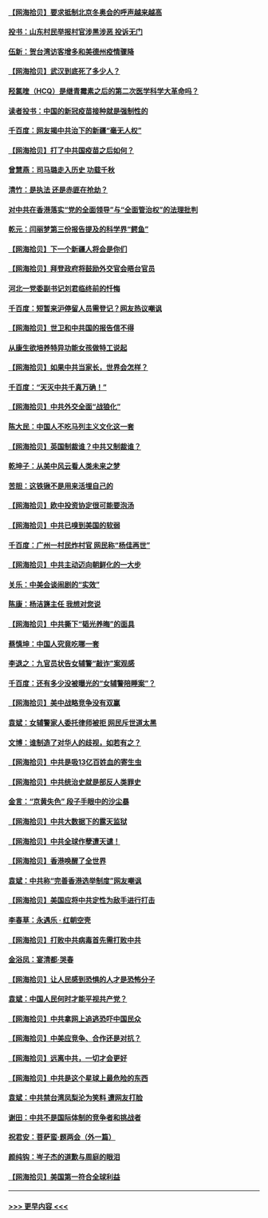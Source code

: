 #### [【网海拾贝】要求抵制北京冬奥会的呼声越来越高](../pages/nsc993/n12868962.md?t=04102351) 
#### [投书：山东村民举报村官涉黑涉恶 投诉无门](../pages/nsc993/n12869726.md?t=04102351) 
#### [伍新：贺台湾访客增多和美德州疫情骤降](../pages/nsc993/n12865651.md?t=04102351) 
#### [【网海拾贝】武汉到底死了多少人？](../pages/nsc993/n12863707.md?t=04102351) 
#### [羟氯喹（HCQ）是继青霉素之后的第二次医学科学大革命吗？](../pages/nsc993/n12638564.md?t=04102351) 
#### [读者投书：中国的新冠疫苗接种就是强制性的](../pages/nsc993/n12859932.md?t=04102351) 
#### [千百度：网友揭中共治下的新疆“毫无人权”](../pages/nsc993/n12858385.md?t=04102351) 
#### [【网海拾贝】打了中共国疫苗之后如何？](../pages/nsc993/n12857866.md?t=04102351) 
#### [曾慧燕：司马璐走入历史 功载千秋](../pages/nsc993/n12856996.md?t=04102351) 
#### [清竹：是执法 还是赤匪在抢劫？](../pages/nsc993/n12856952.md?t=04102351) 
#### [对中共在香港落实“党的全面领导”与“全面管治权”的法理批判](../pages/nsc993/n12856929.md?t=04102351) 
#### [乾元：闫丽梦第三份报告提及的科学界“鳄鱼”](../pages/nsc993/n12855985.md?t=04102351) 
#### [【网海拾贝】下一个新疆人将会是你们](../pages/nsc993/n12855864.md?t=04102351) 
#### [【网海拾贝】拜登政府将鼓励外交官会晤台官员](../pages/nsc993/n12853615.md?t=04102351) 
#### [河北一党委副书记刘君临终前的忏悔](../pages/nsc993/n12849420.md?t=04102351) 
#### [千百度：短暂来沪停留人员需登记？网友热议嘲讽](../pages/nsc993/n12853497.md?t=04102351) 
#### [【网海拾贝】世卫和中共国的报告信不得](../pages/nsc993/n12850902.md?t=04102351) 
#### [从康生欲培养特异功能女孩做特工说起](../pages/nsc993/n12849289.md?t=04102351) 
#### [【网海拾贝】如果中共当家长，世界会怎样？](../pages/nsc993/n12848436.md?t=04102351) 
#### [千百度：“天灭中共千真万确！”](../pages/nsc993/n12845659.md?t=04102351) 
#### [【网海拾贝】中共外交全面“战狼化”](../pages/nsc993/n12845607.md?t=04102351) 
#### [陈大民：中国人不吃马列主义文化这一套](../pages/nsc993/n12842496.md?t=04102351) 
#### [【网海拾贝】英国制裁谁？中共又制裁谁？](../pages/nsc993/n12840909.md?t=04102351) 
#### [乾坤子：从美中风云看人类未来之梦](../pages/nsc993/n12840590.md?t=04102351) 
#### [苦胆：这铁锹不是用来活埋自己的](../pages/nsc993/n12839512.md?t=04102351) 
#### [【网海拾贝】欧中投资协定很可能要泡汤](../pages/nsc993/n12835122.md?t=04102351) 
#### [【网海拾贝】中共已嗅到美国的软弱](../pages/nsc993/n12832411.md?t=04102351) 
#### [千百度：广州一村民炸村官 网民称“杨佳再世”](../pages/nsc993/n12832380.md?t=04102351) 
#### [【网海拾贝】中共主动迈向朝鲜化的一大步](../pages/nsc993/n12829887.md?t=04102351) 
#### [关乐：中美会谈闹剧的“实效”](../pages/nsc993/n12826698.md?t=04102351) 
#### [陈康：杨洁篪主任  我想对您说](../pages/nsc993/n12826609.md?t=04102351) 
#### [【网海拾贝】中共撕下“韬光养晦”的面具](../pages/nsc993/n12826459.md?t=04102351) 
#### [蔡慎坤：中国人究竟吃哪一套](../pages/nsc993/n12826010.md?t=04102351) 
#### [李退之：九官员状告女辅警“敲诈”案观感](../pages/nsc993/n12823984.md?t=04102351) 
#### [千百度：还有多少没被曝光的“女辅警陪睡案”？](../pages/nsc993/n12822136.md?t=04102351) 
#### [【网海拾贝】美中战略竞争没有双赢](../pages/nsc993/n12822105.md?t=04102351) 
#### [袁斌：女辅警家人委托律师被拒 网民斥世道太黑](../pages/nsc993/n12822004.md?t=04102351) 
#### [文博：谁制造了对华人的歧视，如若有之？](../pages/nsc993/n12821635.md?t=04102351) 
#### [【网海拾贝】中共是吸13亿百姓血的寄生虫](../pages/nsc993/n12819191.md?t=04102351) 
#### [【网海拾贝】中共统治史就是部反人类罪史](../pages/nsc993/n12816738.md?t=04102351) 
#### [金言：“京黄失色” 段子手眼中的沙尘暴](../pages/nsc993/n12815700.md?t=04102351) 
#### [【网海拾贝】中共大数据下的露天监狱](../pages/nsc993/n12811075.md?t=04102351) 
#### [【网海拾贝】中共全球作孽遭天谴！](../pages/nsc993/n12810258.md?t=04102351) 
#### [【网海拾贝】香港唤醒了全世界](../pages/nsc993/n12809100.md?t=04102351) 
#### [袁斌：中共称“完善香港选举制度”网友嘲讽](../pages/nsc993/n12808994.md?t=04102351) 
#### [【网海拾贝】美国应将中共定性为敌手进行打击](../pages/nsc993/n12806870.md?t=04102351) 
#### [李春草：永遇乐 · 红朝空壳](../pages/nsc993/n12805365.md?t=04102351) 
#### [【网海拾贝】打败中共病毒首先需打败中共](../pages/nsc993/n12803930.md?t=04102351) 
#### [金浴凤：宴清都‧哭春](../pages/nsc993/n12801601.md?t=04102351) 
#### [【网海拾贝】让人民感到恐惧的人才是恐怖分子](../pages/nsc993/n12799347.md?t=04102351) 
#### [袁斌：中国人民何时才能平视共产党？](../pages/nsc993/n12799306.md?t=04102351) 
#### [【网海拾贝】中共拿网上追逃恐吓中国民众](../pages/nsc993/n12796905.md?t=04102351) 
#### [【网海拾贝】中美应竞争、合作还是对抗？](../pages/nsc993/n12794675.md?t=04102351) 
#### [【网海拾贝】远离中共，一切才会更好](../pages/nsc993/n12793572.md?t=04102351) 
#### [【网海拾贝】中共是这个星球上最危险的东西](../pages/nsc993/n12791400.md?t=04102351) 
#### [袁斌：中共禁台湾凤梨沦为笑料 遭网友打脸](../pages/nsc993/n12791335.md?t=04102351) 
#### [谢田：中共不是国际体制的竞争者和挑战者](../pages/nsc993/n12791212.md?t=04102351) 
#### [祝君安：菩萨蛮·题两会（外一篇）](../pages/nsc993/n12786801.md?t=04102351) 
#### [颜纯钩：岑子杰的道歉与周庭的眼泪](../pages/nsc993/n12786775.md?t=04102351) 
#### [【网海拾贝】美国第一符合全球利益](../pages/nsc993/n12786666.md?t=04102351) 

----
#### [ >>> 更早内容 <<< ](../indexes/nsc993-earlier.md)
